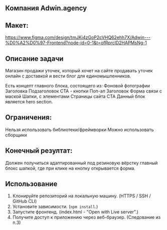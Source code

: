 ## Компания Adwin.agency

## Макет:
https://www.figma.com/design/tmJKi4zGoP2cVHQ62ehh7X/Adwin---%D0%A2%D0%97-Frontend?node-id=0-1&t=ofRprclD2HAPMsNg-1

## Описание задачи
Магазин продажи уточек, который хочет на сайте продавать уточек онлайн с доставкой и вести блог для единомышленников.

Есть концепт главного блока, состоящего из:
Фоновой фотографии
Заголовка
Подзаголовок
CTA - кнопки
Поп-ап
Заголовок
Форма связи с маской
Шапки, с элементами
Страницы сайта
CTA
Данный блок  является hero section.

## Ограничения:
Нельзя использовать библиотеки/фреймворки
Можно использовать сборщики

## Конечный резултат:
Должен получиться адаптированный под резиновую вёрстку главный блокс шапкой, где при клике на кнопку открывается форма.


## Использование
1. Клонируйте репозиторий на локальную машину. (HTTPS / SSH / GitHub CLI)
2. Установите зависимости. (`npm install`.)
3. Запустите фронтенд. (index.html - "Open with Live server".)
4. Получите доступ к приложению через веб-браузер. (Следование из п.3)